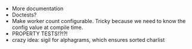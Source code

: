 - More documentation
- Doctests?
- Make worker count configurable. Tricky because we need to know the config value at compile time.
- PROPERTY TESTS!?!?!
- crazy idea: sigil for alphagrams, which ensures sorted charlist
